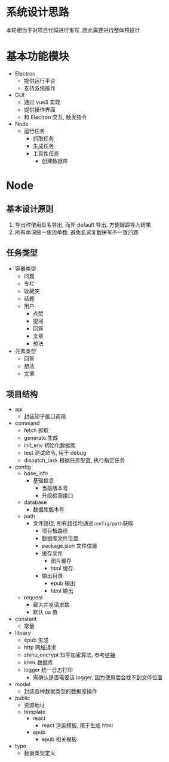 # 系统设计思路

本轮相当于对项目代码进行重写, 因此需要进行整体预设计

# 基本功能模块

- Electron
  - 提供运行平台
  - 支持系统操作
- GUI
  - 通过 vue3 实现
  - 提供操作界面
  - 和 Electron 交互, 触发指令
- Node
  - 运行任务
    - 抓取任务
    - 生成任务
    - 工具性任务
      - 创建数据库

# Node

## 基本设计原则

1.  导出时使用具名导出, 而非 default 导出, 方便跟踪导入结果
2.  所有单词统一使用单数, 避免名词复数拼写不一致问题

## 任务类型

- 容器类型
  - 问题
  - 专栏
  - 收藏夹
  - 话题
  - 用户
    - 点赞
    - 提问
    - 回答
    - 文章
    - 想法
- 元素类型
  - 回答
  - 想法
  - 文章

## 项目结构

- api
  - 封装知乎接口调用
- command
  - fetch 抓取
  - generate 生成
  - init_env 初始化数据库
  - test 测试命令, 用于 debug
  - dispatch_task 根据任务配置, 执行指定任务
- config
  - base_info
    - 基础信息
      - 当前版本号
      - 升级检测接口
  - database
    - 数据库版本号
  - path
    - 文件路径, 所有路径均通过`config/path`获取
      - 项目根路径
      - 数据库文件位置
      - package.json 文件位置
      - 缓存文件
        - 图片缓存
        - html 缓存
      - 输出目录
        - epub 输出
        - html 输出
  - request
    - 最大并发请求数
    - 默认 ua 值
- constant
  - 常量
- library
  - epub 生成
  - http 网络请求
  - zhihu_encrypt 知乎加密算法, 参考[链接](https://github.com/niudai/VSCode-Zhihu/blob/master/src/util/g_encrypt.js)
  - knex 数据库
  - logger 统一日志打印
    - 需确认是否需要该 logger, 因为使用后会找不到文件位置
- model
  - 封装各种数据类型的数据库操作
- public
  - 资源地址
  - template
    - react
      - react 渲染模板, 用于生成 html
    - epub
      - epub 相关模板
- type
  - 数据类型定义
